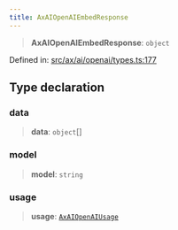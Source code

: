 ```yaml
---
title: AxAIOpenAIEmbedResponse
---
```


> **AxAIOpenAIEmbedResponse**: `object`

Defined in: [src/ax/ai/openai/types.ts:177](#apidocs/httpsgithubcomax-llmaxblob3b79ada8d723949fcd8a76c2b6f48cf69d8394f8srcaxaiopenaitypestsl177)

## Type declaration

<a id="data"></a>

### data

> **data**: `object`[]

<a id="model"></a>

### model

> **model**: `string`

<a id="usage"></a>

### usage

> **usage**: [`AxAIOpenAIUsage`](#apidocs/typealiasaxaiopenaiusage)
